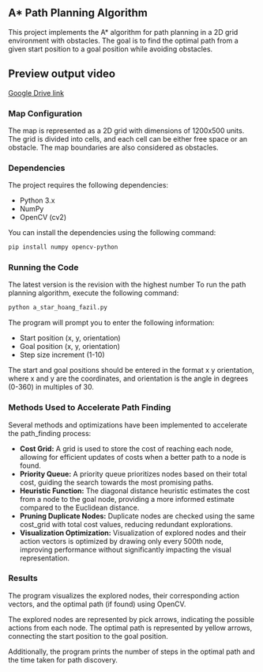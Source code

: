 ## A* Path Planning Algorithm

This project implements the A* algorithm for path planning in a 2D grid environment with obstacles. The goal is to find the optimal path from a given start position to a goal position while avoiding obstacles.

## Preview output video
[Google Drive link](https://drive.google.com/file/d/1jdlul5UnlfNsAlWaxlKJbDAy2I5n2Y5F/view?usp=drive_link)

### Map Configuration
The map is represented as a 2D grid with dimensions of 1200x500 units. The grid is divided into cells, and each cell can be either free space or an obstacle.
The map boundaries are also considered as obstacles.

### Dependencies
The project requires the following dependencies:
- Python 3.x
- NumPy
- OpenCV (cv2)

You can install the dependencies using the following command:
```bash
pip install numpy opencv-python
```

### Running the Code
The latest version is the revision with the highest number
To run the path planning algorithm, execute the following command:
```bash
python a_star_hoang_fazil.py
```
The program will prompt you to enter the following information:
- Start position (x, y, orientation)
- Goal position (x, y, orientation)
- Step size increment (1-10)

The start and goal positions should be entered in the format x y orientation, where x and y are the coordinates, and orientation is the angle in degrees (0-360) in multiples of 30.

### Methods Used to Accelerate Path Finding
Several methods and optimizations have been implemented to accelerate the path_finding process:

- **Cost Grid:** A grid is used to store the cost of reaching each node, allowing for efficient updates of costs when a better path to a node is found.
- **Priority Queue:** A priority queue prioritizes nodes based on their total cost, guiding the search towards the most promising paths.
- **Heuristic Function:** The diagonal distance heuristic estimates the cost from a node to the goal node, providing a more informed estimate compared to the Euclidean distance.
- **Pruning Duplicate Nodes:** Duplicate nodes are checked using the same cost_grid with total cost values, reducing redundant explorations.
- **Visualization Optimization:** Visualization of explored nodes and their action vectors is optimized by drawing only every 500th node, improving performance without significantly impacting the visual representation.

### Results
The program visualizes the explored nodes, their corresponding action vectors, and the optimal path (if found) using OpenCV.

The explored nodes are represented by pick arrows, indicating the possible actions from each node. The optimal path is represented by yellow arrows, connecting the start position to the goal position.

Additionally, the program prints the number of steps in the optimal path and the time taken for path discovery.

